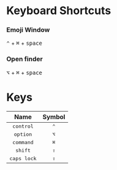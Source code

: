 # Keyboard Shortcuts

### Emoji Window

<kbd>⌃</kbd> + <kbd>⌘</kbd>  + <kbd>space</kbd>

### Open finder

<kbd>⌥</kbd> + <kbd>⌘</kbd> + <kbd>space</kbd>


# Keys

| Name                 | Symbol       | 
| :------------------: | :----------: |
| <kbd>control</kbd>   | <kbd>⌃</kbd> |
| <kbd>option</kbd>    | <kbd>⌥</kbd> |
| <kbd>command</kbd>   | <kbd>⌘</kbd> |
| <kbd>shift</kbd>     | <kbd>⇧</kbd> |
| <kbd>caps lock</kbd> | <kbd>⇪</kbd> |
